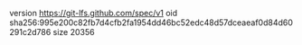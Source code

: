 version https://git-lfs.github.com/spec/v1
oid sha256:995e200c82fb7d4cfb2fa1954dd46bc52edc48d57dceaeaf0d84d60291c2d786
size 20356
